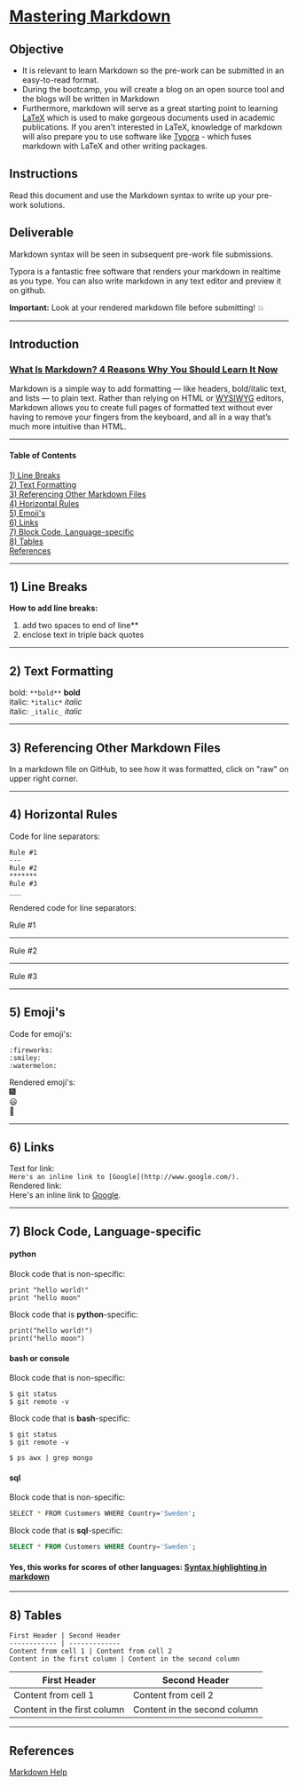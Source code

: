 # [Mastering Markdown](https://guides.github.com/features/mastering-markdown/)

## Objective

- It is relevant to learn Markdown so the pre-work can be submitted in an easy-to-read format.
- During the bootcamp, you will create a blog on an open source tool and the blogs will be written in Markdown
- Furthermore, markdown will serve as a great starting point to learning [LaTeX](https://www.latex-project.org/) which is used to make gorgeous documents used in academic publications. If you aren't interested in LaTeX, knowledge of markdown will also prepare you to use software like [Typora](https://typora.io/) - which fuses markdown with LaTeX and other writing packages.

## Instructions

Read this document and use the Markdown syntax to write up your pre-work solutions.

## Deliverable

Markdown syntax will be seen in subsequent pre-work file submissions.

Typora is a fantastic free software that renders your markdown in realtime as you type. You can also write markdown in any text editor and preview it on github.

**Important:** Look at your rendered markdown file before submitting! :boom:

---

## Introduction

### [What Is Markdown? 4 Reasons Why You Should Learn It Now](http://www.makeuseof.com/tag/markdown-4-reasons-learn-now/)

Markdown is a simple way to add formatting — like headers, bold/italic text, and lists — to plain text. Rather than relying on HTML or [WYSIWYG](https://en.wikipedia.org/wiki/WYSIWYG) editors, Markdown allows you to create full pages of formatted text without ever having to remove your fingers from the keyboard, and all in a way that’s much more intuitive than HTML.

---

#### Table of Contents

[1) Line Breaks](#section-a)  
[2) Text Formatting](#section-b)  
[3) Referencing Other Markdown Files](#section-c)  
[4) Horizontal Rules](#section-d)  
[5) Emoji's](#section-e)  
[6) Links](#section-f)  
[7) Block Code, Language-specific](#section-g)  
[8) Tables](#section-h)  
[References](#section-r)

---

## <a name="section-a"></a>1) Line Breaks

**How to add line breaks:**

1. add two spaces to end of line\*\*
2. enclose text in triple back quotes

---

## <a name="section-b"></a>2) Text Formatting

bold: `**bold**` **bold**  
italic: `*italic*` _italic_  
italic: `_italic_` _italic_

---

## <a name="section-c"></a>3) Referencing Other Markdown Files

In a markdown file on GitHub, to see how it was formatted, click on "raw" on upper right corner.

---

## <a name="section-d"></a>4) Horizontal Rules

Code for line separators:

```
Rule #1
---
Rule #2
*******
Rule #3
___
```

Rendered code for line separators:

Rule #1

---

Rule #2

---

Rule #3

---

## <a name="section-e"></a>5) Emoji's

Code for emoji's:

```
:fireworks:
:smiley:
:watermelon:
```

Rendered emoji's:  
:fireworks:  
:smiley:  
:watermelon:

---

## <a name="section-f"></a>6) Links

Text for link:  
`Here's an inline link to [Google](http://www.google.com/).`  
Rendered link:  
Here's an inline link to [Google](http://www.google.com/).

---

## <a name="section-g"></a>7) Block Code, Language-specific

#### python

Block code that is non-specific:

```
print "hello world!"
print "hello moon"
```

Block code that is **python**-specific:

```{python}
print("hello world!")
print("hello moon")
```

#### bash or console

Block code that is non-specific:

```
$ git status
$ git remote -v
```

Block code that is **bash**-specific:

```console
$ git status
$ git remote -v

$ ps awx | grep mongo
```

#### sql

Block code that is non-specific:

```bash
SELECT * FROM Customers WHERE Country='Sweden';
```

Block code that is **sql**-specific:

```sql
SELECT * FROM Customers WHERE Country='Sweden';
```

#### Yes, this works for scores of other languages: [Syntax highlighting in markdown](https://support.codebasehq.com/articles/tips-tricks/syntax-highlighting-in-markdown)

---

## <a name="section-h"></a>8) Tables

```
First Header | Second Header
------------ | -------------
Content from cell 1 | Content from cell 2
Content in the first column | Content in the second column
```

| First Header                | Second Header                |
| --------------------------- | ---------------------------- |
| Content from cell 1         | Content from cell 2          |
| Content in the first column | Content in the second column |

---

## <a name="section-r"></a>References

[Markdown Help](http://mathoverflow.net/editing-help)
